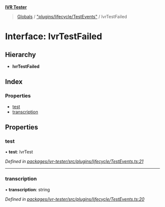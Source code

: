 **[IVR Tester](../README.md)**

> [Globals](../README.md) / ["plugins/lifecycle/TestEvents"](../modules/_plugins_lifecycle_testevents_.md) / IvrTestFailed

# Interface: IvrTestFailed

## Hierarchy

* **IvrTestFailed**

## Index

### Properties

* [test](_plugins_lifecycle_testevents_.ivrtestfailed.md#test)
* [transcription](_plugins_lifecycle_testevents_.ivrtestfailed.md#transcription)

## Properties

### test

•  **test**: IvrTest

*Defined in [packages/ivr-tester/src/plugins/lifecycle/TestEvents.ts:21](https://github.com/SketchingDev/ivr-tester/blob/1691bd9/packages/ivr-tester/src/plugins/lifecycle/TestEvents.ts#L21)*

___

### transcription

•  **transcription**: string

*Defined in [packages/ivr-tester/src/plugins/lifecycle/TestEvents.ts:20](https://github.com/SketchingDev/ivr-tester/blob/1691bd9/packages/ivr-tester/src/plugins/lifecycle/TestEvents.ts#L20)*
